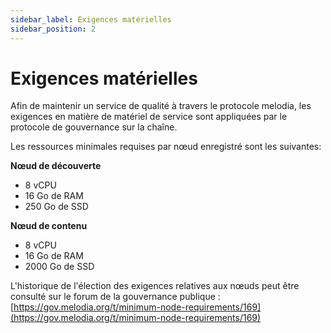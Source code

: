 ```yaml
---
sidebar_label: Exigences matérielles
sidebar_position: 2
---
```


# Exigences matérielles

Afin de maintenir un service de qualité à travers le protocole melodia, les exigences en matière de matériel de service sont appliquées par le protocole de gouvernance sur la chaîne.

Les ressources minimales requises par nœud enregistré sont les suivantes:

**Nœud de découverte**

- 8 vCPU
- 16 Go de RAM
- 250 Go de SSD

**Nœud de contenu**

- 8 vCPU
- 16 Go de RAM
- 2000 Go de SSD

L'historique de l'élection des exigences relatives aux nœuds peut être consulté sur le forum de la gouvernance publique : [https://gov.melodia.org/t/minimum-node-requirements/169](https://gov.melodia.org/t/minimum-node-requirements/169)

